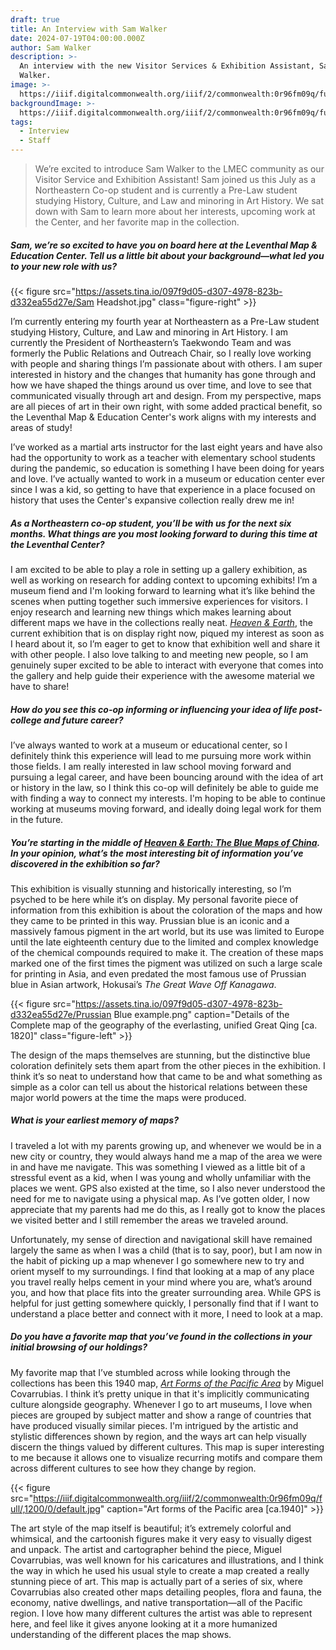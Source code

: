 ```yaml
---
draft: true
title: An Interview with Sam Walker
date: 2024-07-19T04:00:00.000Z
author: Sam Walker
description: >-
  An interview with the new Visitor Services & Exhibition Assistant, Sam
  Walker. 
image: >-
  https://iiif.digitalcommonwealth.org/iiif/2/commonwealth:0r96fm09q/full/,1200/0/default.jpg
backgroundImage: >-
  https://iiif.digitalcommonwealth.org/iiif/2/commonwealth:0r96fm09q/full/,1200/0/default.jpg
tags:
  - Interview
  - Staff
---
```


> We’re excited to introduce Sam Walker to the LMEC community as our Visitor Service and Exhibition Assistant! Sam joined us this July as a Northeastern Co-op student and is currently a Pre-Law student studying History, Culture, and Law and minoring in Art History. We sat down with Sam to learn more about her interests, upcoming work at the Center, and her favorite map in the collection.

##### ***Sam, we’re so excited to have you on board here at the Leventhal Map & Education Center. Tell us a little bit about your background—what led you to your new role with us?***

{{< figure src="https://assets.tina.io/097f9d05-d307-4978-823b-d332ea55d27e/Sam Headshot.jpg" class="figure-right" >}}

I’m currently entering my fourth year at Northeastern as a Pre-Law student studying History, Culture, and Law and minoring in Art History. I am currently the President of Northeastern’s Taekwondo Team and was formerly the Public Relations and Outreach Chair, so I really love working with people and sharing things I’m passionate about with others. I am super interested in history and the changes that humanity has gone through and how we have shaped the things around us over time, and love to see that communicated visually through art and design. From my perspective, maps are all pieces of art in their own right, with some added practical benefit, so the Leventhal Map & Education Center's work aligns with my interests and areas of study!

I’ve worked as a martial arts instructor for the last eight years and have also had the opportunity to work as a teacher with elementary school students during the pandemic, so education is something I have been doing for years and love. I’ve actually wanted to work in a museum or education center ever since I was a kid, so getting to have that experience in a place focused on history that uses the Center's expansive collection really drew me in!

##### ***As a Northeastern co-op student, you’ll be with us for the next six months. What things are you most looking forward to during this time at the Leventhal Center?***

I am excited to be able to play a role in setting up a gallery exhibition, as well as working on research for adding context to upcoming exhibits! I’m a museum fiend and I'm looking forward to  learning what it’s like behind the scenes when putting together such immersive experiences for visitors. I enjoy research and learning new things which makes learning about different maps we have in the collections really neat. *[Heaven & Earth](https://www.leventhalmap.org/digital-exhibitions/heaven-and-earth/)*, the current exhibition that is on display right now, piqued my interest as soon as I heard about it, so I’m eager to get to know that exhibition well and share it with other people. I also love talking to and meeting new people, so I am genuinely super excited to be able to interact with everyone that comes into the gallery and help guide their experience with the awesome material we have to share!

##### ***How do you see this co-op informing or influencing your idea of life post-college and future career?***

I’ve always wanted to work at a museum or educational center, so I definitely think this experience will lead to me pursuing more work within those fields. I am really interested in law school moving forward and pursuing a legal career, and have been bouncing around with the idea of art or history in the law, so I think this co-op will definitely be able to guide me with finding a way to connect my interests. I'm hoping to be able to continue working at museums moving forward, and ideally doing legal work for them in the future.

##### ***You’re starting in the middle of [Heaven & Earth: The Blue Maps of China](https://www.leventhalmap.org/digital-exhibitions/heaven-and-earth/). In your opinion, what’s the most interesting bit of information you’ve discovered in the exhibition so far?***

This exhibition is visually stunning and historically interesting, so I’m psyched to be here while it’s on display. My personal favorite piece of information from this exhibition is about the coloration of the maps and how they came to be printed in this way. Prussian blue is an iconic and a massively famous pigment in the art world, but its use was limited to Europe until the late eighteenth century due to the limited and complex knowledge of the chemical compounds required to make it. The creation of these maps marked one of the first times the pigment was utilized on such a large scale for printing in Asia, and even predated the most famous use of Prussian blue in Asian artwork, Hokusai’s *The Great Wave Off Kanagawa*.

{{< figure src="https://assets.tina.io/097f9d05-d307-4978-823b-d332ea55d27e/Prussian Blue example.png" caption="Details of the Complete map of the geography of the everlasting, unified Great Qing [ca. 1820]" class="figure-left" >}}

The design of the maps themselves are stunning, but the distinctive blue coloration definitely sets them apart from the other pieces in the exhibition. I think it’s so neat to understand how that came to be and what something as simple as a color can tell us about the historical relations between these major world powers at the time the maps were produced.

##### ***What is your earliest memory of maps?***

I traveled a lot with my parents growing up, and whenever we would be in a new city or country, they would always hand me a map of the area we were in and have me navigate. This was something I viewed as a little bit of a stressful event as a kid, when I was young and wholly unfamiliar with the places we went. GPS also existed at the time, so I also never understood the need for me to navigate using a physical map. As I’ve gotten older, I now appreciate that my parents had me do this, as I really got to know the places we visited better and I still remember the areas we traveled around.

Unfortunately, my sense of direction and navigational skill have remained largely the same as when I was a child (that is to say, poor), but I am now in the habit of picking up a map whenever I go somewhere new to try and orient myself to my surroundings. I find that looking at a map of any place you travel really helps cement in your mind where you are, what’s around you, and how that place fits into the greater surrounding area. While GPS is helpful for just getting somewhere quickly, I personally find that if I want to understand a place better and connect with it more, I need to look at a map.

##### ***Do you have a favorite map that you’ve found in the collections in your initial browsing of our holdings?***

My favorite map that I’ve stumbled across while looking through the collections has been this 1940 map, *[Art Forms of the Pacific Area](https://collections.leventhalmap.org/search/commonwealth:0r96fm08f)* by Miguel Covarrubias. I think it’s pretty unique in that it's implicitly communicating culture alongside geography. Whenever I go to art museums, I love when pieces are grouped by subject matter and show a range of countries that have produced visually similar pieces. I'm intrigued by the artistic and stylistic differences shown by region, and the ways art can help visually discern the things valued by different cultures. This map is super interesting to me because it allows one to visualize recurring motifs and compare them across different cultures to see how they change by region.

{{< figure src="https://iiif.digitalcommonwealth.org/iiif/2/commonwealth:0r96fm09q/full/,1200/0/default.jpg" caption="Art forms of the Pacific area [ca.1940]" >}}

The art style of the map itself is beautiful; it’s extremely colorful and whimsical, and the cartoonish figures make it very easy to visually digest and unpack. The artist and cartographer behind the piece, Miguel Covarrubias, was well known for his caricatures and illustrations, and I think the way in which he used his usual style to create a map created a really stunning piece of art. This map is actually part of a series of six, where Covarrubias also created other maps detailing peoples, flora and fauna, the economy, native dwellings, and native transportation—all of the Pacific region. I love how many different cultures the artist was able to represent here, and feel like it gives anyone looking at it a more humanized understanding of the different places the map shows.
